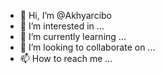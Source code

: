 - 👋 Hi, I’m @Akhyarcibo
- 👀 I’m interested in ...
- 🌱 I’m currently learning ...
- 💞️ I’m looking to collaborate on ...
- 📫 How to reach me ...

<!---
Akhyarcibo/Akhyarcibo is a ✨ special ✨ repository because its `README.md` (this file) appears on your GitHub profile.
You can click the Preview link to take a look at your changes.
--->
